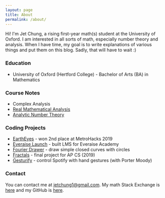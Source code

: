 ```yaml
---
layout: page
title: About
permalink: /about/
---
```


Hi! I'm Jet Chung, a rising first-year math(s) student at the University of Oxford. I am interested in all sorts of math, especially number theory and analysis. When I have time, my goal is to write explanations of various things and put them on this blog. Sadly, that will have to wait :)

### Education
* University of Oxford (Hertford College) - Bachelor of Arts (BA) in Mathematics

### Course Notes
* Complex Analysis
* [Real Mathematical Analysis](https://www.overleaf.com/read/ywmbzrrrrwwj)
* [Analytic Number Theory](https://www.overleaf.com/read/ncbpgdtkxcmg)


### Coding Projects
* [EarthEyes](https://eartheyes.appspot.com) - won 2nd place at MetroHacks 2019
* [Everaise Launch](https://github.com/Everaise-Academy/Everaise-Launch) - built LMS for Everaise Academy
* [Fourier Drawer](https://jetchung.github.io/js/fourier/) - draw simple closed curves with circles
* [Fractals](https://jetchung.github.io/js/fractals/) - final project for AP CS (2019)
* [Gesturify](https://github.com/JetChung/gesturify) - control Spotify with hand gestures (with Porter Moody)



### Contact
You can contact me at jetchung1@gmail.com. My math Stack Exchange is [here](https://math.stackexchange.com/users/596778/jet-chung) and my GitHub is [here](https://github.com/JetChung).
